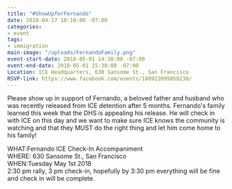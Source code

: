```yaml
---
title: "#ShowUpforFernando"
date: 2018-04-17 10:10:00 -07:00
categories:
- event
tags:
- immigration
main-image: "/uploads/FernandoFamily.png"
event-start-date: 2018-05-01 14:30:00 -07:00
event-end-date: 2018-05-01 15:30:00 -07:00
Location: ICE Headquarters, 630 Sansome St., San Francisco
RSVP-link: https://www.facebook.com/events/188922095059230/
---
```


Please show up in support of Fernando, a beloved father and husband who was recently released from ICE detention after 5 months. Fernando's family learned this week that the DHS is appealing his release. He will check in with ICE on this day and we want to make sure ICE knows the community is watching and that they MUST do the right thing and let him come home to his family!

WHAT:Fernando ICE Check-In Accompaniment\
WHERE: 630 Sansome St., San Francisco \
WHEN:Tuesday May 1st 2018\
2:30 pm rally, 3 pm check-in, hopefully by 3:30 pm everything will be fine and check in will be complete.